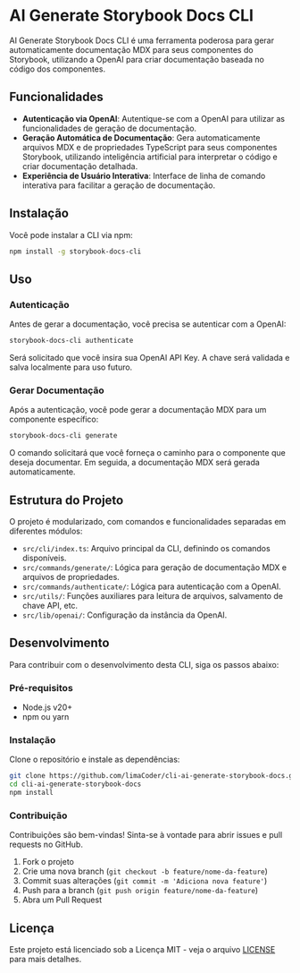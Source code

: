 # AI Generate Storybook Docs CLI

AI Generate Storybook Docs CLI é uma ferramenta poderosa para gerar automaticamente documentação MDX para seus componentes do Storybook, utilizando a OpenAI para criar documentação baseada no código dos componentes.

## Funcionalidades

- **Autenticação via OpenAI**: Autentique-se com a OpenAI para utilizar as funcionalidades de geração de documentação.
- **Geração Automática de Documentação**: Gera automaticamente arquivos MDX e de propriedades TypeScript para seus componentes Storybook, utilizando inteligência artificial para interpretar o código e criar documentação detalhada.
- **Experiência de Usuário Interativa**: Interface de linha de comando interativa para facilitar a geração de documentação.

## Instalação

Você pode instalar a CLI via npm:

```bash
npm install -g storybook-docs-cli
```

## Uso

### Autenticação

Antes de gerar a documentação, você precisa se autenticar com a OpenAI:

```bash
storybook-docs-cli authenticate
```

Será solicitado que você insira sua OpenAI API Key. A chave será validada e salva localmente para uso futuro.

### Gerar Documentação

Após a autenticação, você pode gerar a documentação MDX para um componente específico:

```bash
storybook-docs-cli generate
```

O comando solicitará que você forneça o caminho para o componente que deseja documentar. Em seguida, a documentação MDX será gerada automaticamente.

## Estrutura do Projeto

O projeto é modularizado, com comandos e funcionalidades separadas em diferentes módulos:

- `src/cli/index.ts`: Arquivo principal da CLI, definindo os comandos disponíveis.
- `src/commands/generate/`: Lógica para geração de documentação MDX e arquivos de propriedades.
- `src/commands/authenticate/`: Lógica para autenticação com a OpenAI.
- `src/utils/`: Funções auxiliares para leitura de arquivos, salvamento de chave API, etc.
- `src/lib/openai/`: Configuração da instância da OpenAI.

## Desenvolvimento

Para contribuir com o desenvolvimento desta CLI, siga os passos abaixo:

### Pré-requisitos

- Node.js v20+
- npm ou yarn

### Instalação

Clone o repositório e instale as dependências:

```bash
git clone https://github.com/limaCoder/cli-ai-generate-storybook-docs.git
cd cli-ai-generate-storybook-docs
npm install
```

### Contribuição

Contribuições são bem-vindas! Sinta-se à vontade para abrir issues e pull requests no GitHub.

1. Fork o projeto
2. Crie uma nova branch (`git checkout -b feature/nome-da-feature`)
3. Commit suas alterações (`git commit -m 'Adiciona nova feature'`)
4. Push para a branch (`git push origin feature/nome-da-feature`)
5. Abra um Pull Request

## Licença

Este projeto está licenciado sob a Licença MIT - veja o arquivo [LICENSE](LICENSE) para mais detalhes.
